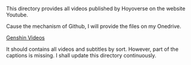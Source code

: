 This directory provides all videos published by Hoyoverse on the website Youtube.

Cause the mechanism of Github, I will provide the files on my Onedrive.

[Genshin Videos](https://namedev-my.sharepoint.com/:f:/g/personal/admin_namedev_onmicrosoft_com/EsIDLEf1VqxCprq79BpX9-EBR80bYxkyp8BvOyTULledhg?e=8IimKm)

It should contains all videos and subtitles by sort. However, part of the captions is missing. I shall update this directory continuously.

